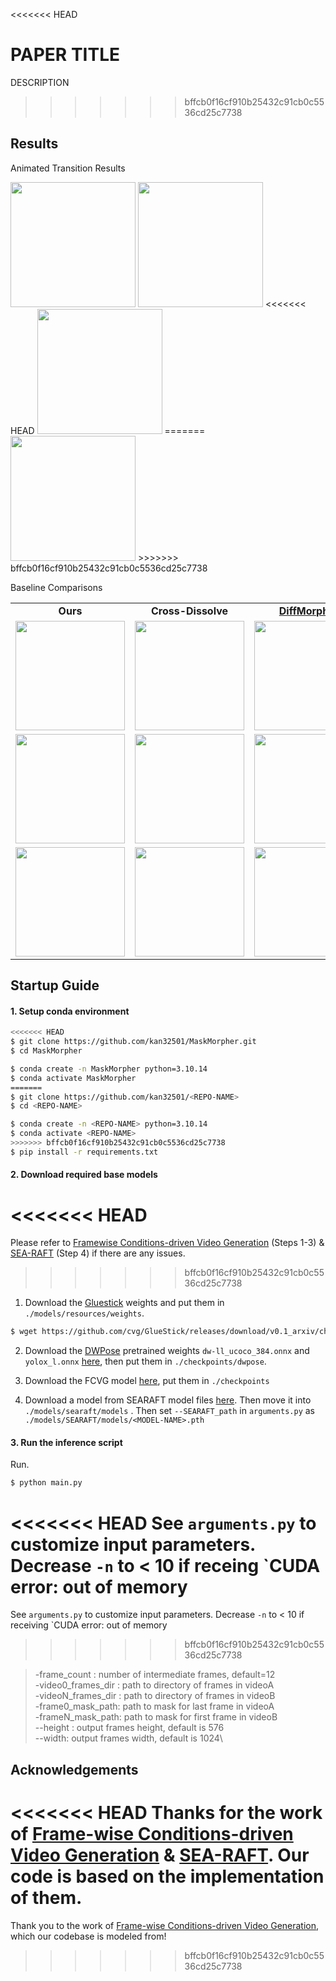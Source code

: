 <<<<<<< HEAD
# PAPER TITLE

DESCRIPTION
>>>>>>> bffcb0f16cf910b25432c91cb0c5536cd25c7738

## Results

Animated Transition Results

<p float="left">
  <img src="readme_results/tshirt_to_street_ours.gif" width="200" />
  <img src="readme_results/bicycle_wakeboard.gif" width="200" />
<<<<<<< HEAD
  <img src="readme_results/fish_lioness.gif" width="200" />
=======
  <img src="readme_results/piste_skatepark.gif" width="200" />
>>>>>>> bffcb0f16cf910b25432c91cb0c5536cd25c7738
</p>

Baseline Comparisons

<table class="center">
    <tr style="font-weight: bolder;text-align:center;">
        <td>Ours</td>
        <td>Cross-Dissolve</td>
        <td><a href="https://arxiv.org/abs/2312.07409">DiffMorpher</td>
        <td><a href="https://arxiv.org/abs/2111.14818">Blended Diffusion</a></td>
    </tr>
  <tr>
  <td>
    <img src=readme_results/turtle_tiger_ours.gif width="175">
  </td>
  <td>
    <img src=readme_results/turtle_tiger_xdis.gif width="175">
  </td>
  <td>
    <img src=readme_results/turtle_tiger_DM.gif width="175">
  </td>
  <td>
    <img src=readme_results/turtle_tiger_BD.gif width="175">
  </td>
  </tr>
  <tr>
  <td>
    <img src=readme_results/f1_surf_ours.gif width="175">
  </td>
  <td>
    <img src=readme_results/f1_surf_xdis.gif width="175">
  </td>
  <td>
    <img src=readme_results/f1_surf_DM.gif width="175">
  </td>
  <td>
    <img src=readme_results/f1_surf_BD.gif width="175">
  </td>
  </tr>
  <tr>
  <td>
    <img src=readme_results/skyscraper_heliski_ours.gif width="175">
  </td>
  <td>
    <img src=readme_results/skyscraper_heliski_xdis.gif width="175">
  </td>
  <td>
    <img src=readme_results/skyscraper_heliski_DM.gif width="175">
  </td>
  <td>
    <img src=readme_results/skyscraper_heliski_BD.gif width="175">
  </td>
  </tr> 
</table>



## Startup Guide
#### 1. Setup conda environment

```bash
<<<<<<< HEAD
$ git clone https://github.com/kan32501/MaskMorpher.git
$ cd MaskMorpher
```

```bash
$ conda create -n MaskMorpher python=3.10.14
$ conda activate MaskMorpher
=======
$ git clone https://github.com/kan32501/<REPO-NAME>
$ cd <REPO-NAME>
```

```bash
$ conda create -n <REPO-NAME> python=3.10.14
$ conda activate <REPO-NAME>
>>>>>>> bffcb0f16cf910b25432c91cb0c5536cd25c7738
$ pip install -r requirements.txt
```

#### 2. Download required base models

<<<<<<< HEAD
=======
Please refer to [Framewise Conditions-driven Video Generation](https://github.com/Tian-one/FCVG) (Steps 1-3) & [SEA-RAFT](https://github.com/princeton-vl/SEA-RAFT?tab=readme-ov-file) (Step 4) if there are any issues.

>>>>>>> bffcb0f16cf910b25432c91cb0c5536cd25c7738
1. Download the [Gluestick](https://github.com/cvg/GlueStick) weights and put them in `./models/resources/weights`.

```bash
$ wget https://github.com/cvg/GlueStick/releases/download/v0.1_arxiv/checkpoint_GlueStick_MD.tar -P models/resources/weights
```

2. Download the  [DWPose](https://github.com/IDEA-Research/DWPose) pretrained weights `dw-ll_ucoco_384.onnx` and `yolox_l.onnx` [here](https://drive.google.com/drive/folders/1Ftv-jR4R8VtnOyy38EVLRa0yLz0-BnUY?usp=sharing), then put them in `./checkpoints/dwpose`. 

3. Download the FCVG model [here](https://drive.google.com/drive/folders/1qIvr9WO8qk3NUdztxweTmexfkHt8oRDB?usp=sharing), put them in `./checkpoints`

4. Download a model from SEARAFT model files [here](https://drive.google.com/drive/folders/1YLovlvUW94vciWvTyLf-p3uWscbOQRWW). Then move it into `./models/searaft/models` . Then set `--SEARAFT_path` in `arguments.py` as `./models/SEARAFT/models/<MODEL-NAME>.pth`

#### 3. Run the inference script

Run.

```bash
$ python main.py
```

<<<<<<< HEAD
See `arguments.py` to customize input parameters. Decrease `-n` to < 10 if receing `CUDA error: out of memory
=======
See `arguments.py` to customize input parameters. Decrease `-n` to < 10 if receiving `CUDA error: out of memory
>>>>>>> bffcb0f16cf910b25432c91cb0c5536cd25c7738

>   -frame_count : number of intermediate frames, default=12\
>   -video0_frames_dir : path to directory of frames in videoA\
>   -videoN_frames_dir : path to directory of frames in videoB\
>   -frame0_mask_path: path to mask for last frame in videoA\
>   -frameN_mask_path: path to mask for first frame in videoB\
>   --height : output frames height, default is 576\
>   --width: output frames width, default is 1024\


## Acknowledgements

<<<<<<< HEAD
Thanks for the work of [Frame-wise Conditions-driven Video Generation](https://github.com/Tian-one/FCVG) &  [SEA-RAFT](https://github.com/princeton-vl/SEA-RAFT?tab=readme-ov-file). Our code is based on the implementation of them.
=======
Thank you to the work of [Frame-wise Conditions-driven Video Generation](https://github.com/Tian-one/FCVG), which our codebase is modeled from!
>>>>>>> bffcb0f16cf910b25432c91cb0c5536cd25c7738
